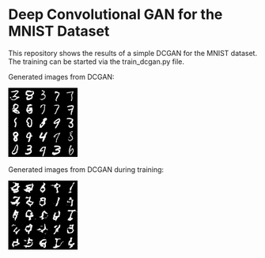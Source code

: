 # Deep Convolutional GAN for the MNIST Dataset

This repository shows the results of a simple DCGAN for the MNIST dataset. The training can be started via the train_dcgan.py file.

Generated images from DCGAN:

![](images/generated_images.png)


Generated images from DCGAN during training:

![](images/train.gif) 



